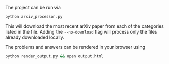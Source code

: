 The project can be run via 
```bash
python arxiv_processor.py
```

This will download the most recent arXiv paper from each of the categories listed in the file. Adding the 
```--no-download``` flag will process only the files already downloaded locally.

The problems and answers can be rendered in your browser using 
```bash
python render_output.py && open output.html
```